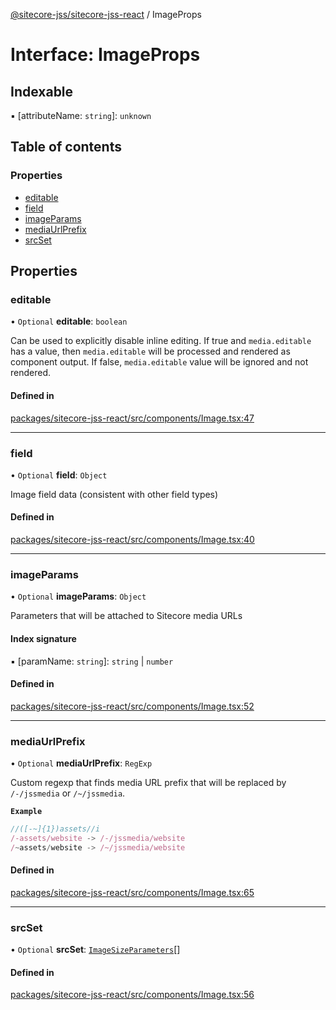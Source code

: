[@sitecore-jss/sitecore-jss-react](../README.md) / ImageProps

# Interface: ImageProps

## Indexable

▪ [attributeName: `string`]: `unknown`

## Table of contents

### Properties

- [editable](ImageProps.md#editable)
- [field](ImageProps.md#field)
- [imageParams](ImageProps.md#imageparams)
- [mediaUrlPrefix](ImageProps.md#mediaurlprefix)
- [srcSet](ImageProps.md#srcset)

## Properties

### editable

• `Optional` **editable**: `boolean`

Can be used to explicitly disable inline editing.
If true and `media.editable` has a value, then `media.editable` will be processed
and rendered as component output. If false, `media.editable` value will be ignored and not rendered.

#### Defined in

[packages/sitecore-jss-react/src/components/Image.tsx:47](https://github.com/Sitecore/jss/blob/7ff78933e/packages/sitecore-jss-react/src/components/Image.tsx#L47)

___

### field

• `Optional` **field**: `Object`

Image field data (consistent with other field types)

#### Defined in

[packages/sitecore-jss-react/src/components/Image.tsx:40](https://github.com/Sitecore/jss/blob/7ff78933e/packages/sitecore-jss-react/src/components/Image.tsx#L40)

___

### imageParams

• `Optional` **imageParams**: `Object`

Parameters that will be attached to Sitecore media URLs

#### Index signature

▪ [paramName: `string`]: `string` \| `number`

#### Defined in

[packages/sitecore-jss-react/src/components/Image.tsx:52](https://github.com/Sitecore/jss/blob/7ff78933e/packages/sitecore-jss-react/src/components/Image.tsx#L52)

___

### mediaUrlPrefix

• `Optional` **mediaUrlPrefix**: `RegExp`

Custom regexp that finds media URL prefix that will be replaced by `/-/jssmedia` or `/~/jssmedia`.

**`Example`**

```ts
//([-~]{1})assets//i
/-assets/website -> /-/jssmedia/website
/~assets/website -> /~/jssmedia/website
```

#### Defined in

[packages/sitecore-jss-react/src/components/Image.tsx:65](https://github.com/Sitecore/jss/blob/7ff78933e/packages/sitecore-jss-react/src/components/Image.tsx#L65)

___

### srcSet

• `Optional` **srcSet**: [`ImageSizeParameters`](ImageSizeParameters.md)[]

#### Defined in

[packages/sitecore-jss-react/src/components/Image.tsx:56](https://github.com/Sitecore/jss/blob/7ff78933e/packages/sitecore-jss-react/src/components/Image.tsx#L56)
